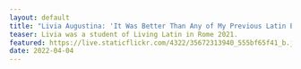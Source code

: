 ```yaml
---
layout: default
title: "Livia Augustina: 'It Was Better Than Any of My Previous Latin Experiences!'"
teaser: Livia was a student of Living Latin in Rome 2021. 
featured: https://live.staticflickr.com/4322/35672313940_555bf65f41_b.jpg
date: 2022-04-04
---
```

